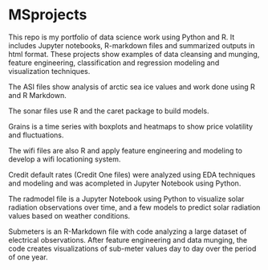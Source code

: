 # MSprojects
This repo is my portfolio of data science work using Python and R. It includes Jupyter notebooks, R-markdown files and summarized outputs in html format. These projects show examples of data cleansing and munging, feature engineering, classification and regression modeling and visualization techniques. 

The ASI files show analysis of arctic sea ice values and work done using R and R Markdown.

The sonar files use R and the caret package to build models.

Grains is a time series with boxplots and heatmaps to show price volatility and fluctuations.

The wifi files are also R and apply feature engineering and modeling to develop a wifi locationing system.

Credit default rates (Credit One files) were analyzed using EDA techniques and modeling and was acompleted in Jupyter Notebook using Python.

The radmodel file is a Jupyter Notebook using Python to visualize solar radiation observations over time, and a few models to predict solar radiation values based on weather conditions.

Submeters is an R-Markdown file with code analyzing a large dataset of electrical observations. After feature engineering and data munging, the code creates visualizations of sub-meter values day to day over the period of one year.
